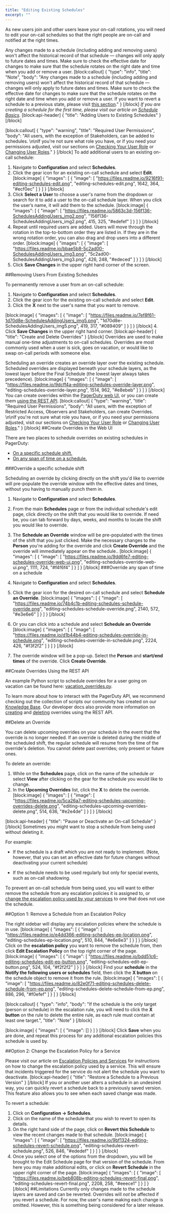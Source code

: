 ```yaml
---
title: "Editing Existing Schedules"
excerpt: ""
---
```

As new users join and other users leave your on-call rotations, you will need to edit your on-call schedules so that the right people are on-call and notified at the right times.

Any changes made to a schedule (including adding and removing users) won't affect the historical record of that schedule — changes will only apply to future dates and times. Make sure to check the effective date for changes to make sure that the schedule rotates on the right date and time when you add or remove a user.
[block:callout]
{
  "type": "info",
  "title": "Note",
  "body": "Any changes made to a schedule (including adding and removing users) won't affect the historical record of that schedule — changes will only apply to future dates and times. Make sure to check the effective date for changes to make sure that the schedule rotates on the right date and time when you add or remove a user. If you want to revert a schedule to a previous state, please visit [this section](/docs/editing-schedules#section-restore-a-schedule-to-a-previous-version)."
}
[/block]
*If you are creating a schedule for the first time, please visit our article on [Schedule Basics](/docs/schedules).*
[block:api-header]
{
  "title": "Adding Users to Existing Schedules"
}
[/block]

[block:callout]
{
  "type": "warning",
  "title": "Required User Permissions",
  "body": "All users, with the exception of Stakeholders, can be added to schedules. \n\nIf you're not sure what role you have, or if you need your permissions adjusted, visit our sections on [Checking Your User Role](https://support.pagerduty.com/v1/docs/user-roles#section-checking-your-user-role) or [Changing User Roles](https://support.pagerduty.com/docs/user-roles#section-changing-user-roles)."
}
[/block]
To add additional users to an existing on-call schedule:

1. Navigate to  **Configuration** and select **Schedules**.
2. Click the gear icon for an existing on-call schedule and select **Edit**.
[block:image]
{
  "images": [
    {
      "image": [
        "https://files.readme.io/9216f91-editing-schedules-edit.png",
        "editing-schedules-edit.png",
        1642,
        364,
        "#ecf0ec"
      ]
    }
  ]
}
[/block]
3. Click **Select a User** to choose a user's name from the dropdown or search for it to add a user to the on-call schedule layer. When you click the user’s name, it will add them to the schedule.
[block:image]
{
  "images": [
    {
      "image": [
        "https://files.readme.io/5863c3d-156f136-SchedulesAddingUsers_img2.png",
        "156f136-SchedulesAddingUsers_img2.png",
        415,
        325,
        "#edefef"
      ]
    }
  ]
}
[/block]
4. Repeat until required users are added. Users will move through the rotation in the top-to-bottom order they are listed in. If they are in the wrong rotation order, you can also drag and drop users into a different order.
[block:image]
{
  "images": [
    {
      "image": [
        "https://files.readme.io/bbae5b8-5c2ad00-SchedulesAddingUsers_img3.png",
        "5c2ad00-SchedulesAddingUsers_img3.png",
        426,
        248,
        "#edeced"
      ]
    }
  ]
}
[/block]
5. Click **Save Changes** in the upper right hand corner of the screen.

##Removing Users From Existing Schedules

To permanently remove a user from an on-call schedule:

1. Navigate to  **Configuration** and select **Schedules**.
2. Click the gear icon for the existing on-call schedule and select **Edit**.
3. Click the **X** next to the user's name that you want to remove.

[block:image]
{
  "images": [
    {
      "image": [
        "https://files.readme.io/7ef8f61-1d70d8e-SchedulesAddingUsers_img5.png",
        "1d70d8e-SchedulesAddingUsers_img5.png",
        419,
        317,
        "#089409"
      ]
    }
  ]
}
[/block]
4. Click **Save Changes** in the upper right hand corner.
[block:api-header]
{
  "title": "Create and Delete Overrides"
}
[/block]
Overrides are used to make manual one-time adjustments to on-call schedules. Overrides are most commonly used when a user is sick, goes on vacation, or would like to swap on-call periods with someone else. 

Scheduling an override creates an override layer over the existing schedule. Scheduled overrides are displayed beneath your schedule layers, as the lowest layer before the Final Schedule (the lowest layer always takes precedence). 
[block:image]
{
  "images": [
    {
      "image": [
        "https://files.readme.io/9dcff4a-editing-schedules-override-layer.png",
        "editing-schedules-override-layer.png",
        1514,
        962,
        "#e8ebeb"
      ]
    }
  ]
}
[/block]
You can create overrides within the [PagerDuty web UI](https://support.pagerduty.com/docs/editing-schedules#section-create-overrides-in-the-web-ui), or you can create them [using the REST API](https://support.pagerduty.com/docs/editing-schedules#section-create-overrides-using-the-rest-api). 
[block:callout]
{
  "type": "warning",
  "title": "Required User Permissions",
  "body": "All users, with the exception of Restricted Access, Observers and Stakeholders, can create Overrides. \n\nIf you're not sure what role you have, or if you need your permissions adjusted, visit our sections on [Checking Your User Role](https://support.pagerduty.com/v1/docs/user-roles#section-checking-your-user-role) or [Changing User Roles](https://support.pagerduty.com/docs/user-roles#section-changing-user-roles)."
}
[/block]
##Create Overrides in the Web UI

There are two places to schedule overrides on existing schedules in PagerDuty: 

- [On a specific schedule shift.](https://support.pagerduty.com/docs/editing-schedules#section-override-a-specific-schedule-shift)
- [On any span of time on a schedule.](https://support.pagerduty.com/docs/editing-schedules#section-override-any-span-of-time-on-a-schedule)

###Override a specific schedule shift

Scheduling an override by clicking directly on the shift you'd like to override will pre-populate the override window with the effective dates and times, without you having to manually punch them in.

1. Navigate to **Configuration** and select **Schedules**.
2. From the main **Schedules** page or from the individual schedule's edit page, click directly on the shift that you would like to override. If need be, you can tab forward by days, weeks, and months to locate the shift you would like to override.
3. The **Schedule an Override** window will be pre-populated with the times of the shift that you just clicked. Make the necessary changes to the **Person** you're adding for the override and click **Create Override** and the override will immediately appear on the schedule..
[block:image]
{
  "images": [
    {
      "image": [
        "https://files.readme.io/9dd6fe7-editing-schedules-override-web-ui.png",
        "editing-schedules-override-web-ui.png",
        1111,
        724,
        "#f4f6f4"
      ]
    }
  ]
}
[/block]
###Override any span of time on a schedule

1. Navigate to **Configuration** and select **Schedules**.
2. Click the gear icon for the desired on-call schedule and select **Schedule an Override**.
[block:image]
{
  "images": [
    {
      "image": [
        "https://files.readme.io/74b4c1b-editing-schedules-schedule-override.png",
        "editing-schedules-schedule-override.png",
        2140,
        572,
        "#e3e6e6"
      ]
    }
  ]
}
[/block]
3. Or you can click into a schedule and select **Schedule an Override**
[block:image]
{
  "images": [
    {
      "image": [
        "https://files.readme.io/d1b44b4-editing-schedules-override-in-schedule.png",
        "editing-schedules-override-in-schedule.png",
        2224,
        426,
        "#f3f2f2"
      ]
    }
  ]
}
[/block]
4. The override window will be a pop-up. Select the **Person** and **start/end times** of the override. Click **Create Override**.

##Create Overrides Using the REST API

An example Python script to schedule overrides for a user going on vacation can be found here: [vacation_overrides.py](https://github.com/PagerDuty/public-support-scripts/tree/master/overrides_bulk_operations).

To learn more about how to interact with the PagerDuty API, we recommend checking out the collection of scripts our community has created on our [Knowledge Base](/docs/third-party-tools). Our developer docs also provide more information on [creating](https://v2.developer.pagerduty.com/v2/page/api-reference#!/Schedules/post_schedules_id_overrides) and [deleting](https://v2.developer.pagerduty.com/v2/page/api-reference#!/Schedules/delete_schedules_id_overrides_override_id) overrides using the REST API.

##Delete an Override

You can delete upcoming overrides on your schedule in the event that the override is no longer needed. If an override is deleted during the middle of the scheduled shift, the regular schedule will resume from the time of the override's deletion. You cannot delete past overrides; only present or future ones.

To delete an override:

1. While on the **Schedules** page, click on the name of the schedule *or* select **View** after clicking on the gear for the schedule you would like to change.
2. In the **Upcoming Overrides** list, click the **X** to delete the override.
[block:image]
{
  "images": [
    {
      "image": [
        "https://files.readme.io/5ca26a7-editing-schedules-upcoming-overrides-delete.png",
        "editing-schedules-upcoming-overrides-delete.png",
        514,
        636,
        "#e2e4de"
      ]
    }
  ]
}
[/block]

[block:api-header]
{
  "title": "Pause or Deactivate an On-call Schedule"
}
[/block]
Sometimes you might want to stop a schedule from being used without deleting it.

For example:

- If the schedule is a draft which you are not ready to implement. (Note, however, that you can set an effective date for future changes without deactivating your current schedule)

- If the schedule needs to be used regularly but only for special events, such as on-call shadowing.

To prevent an on-call schedule from being used, you will want to either remove the schedule from any escalation policies it is assigned to, or [change the escalation policy used by your services](https://support.pagerduty.com/docs/escalation-policy-vs-schedule#section-pause-or-deactivate-an-on-call-schedule) to one that does not use the schedule.

##Option 1: Remove a Schedule from an Escalation Policy

The right sidebar will display any escalation policies where the schedule is in use.
[block:image]
{
  "images": [
    {
      "image": [
        "https://files.readme.io/e4dd366-editing-schedules-ep-location.png",
        "editing-schedules-ep-location.png",
        510,
        844,
        "#e6e8e3"
      ]
    }
  ]
}
[/block]
Click on the **escalation policy** you want to remove the schedule from, then click **Edit Escalation Policy** on the top right corner of the page.
[block:image]
{
  "images": [
    {
      "image": [
        "https://files.readme.io/bdd51c6-editing-schedules-edit-ep-button.png",
        "editing-schedules-edit-ep-button.png",
        524,
        104,
        "#f2f2f2"
      ]
    }
  ]
}
[/block]
Find your **schedule** in the **Notify the following users or schedules** field, then click the **X button** on the schedule object to remove it from the rule.
[block:image]
{
  "images": [
    {
      "image": [
        "https://files.readme.io/82e0f71-editing-schedules-delete-schedule-from-ep.png",
        "editing-schedules-delete-schedule-from-ep.png",
        886,
        296,
        "#f0efef"
      ]
    }
  ]
}
[/block]

[block:callout]
{
  "type": "info",
  "body": "If the schedule is the only target (person or schedule) in the escalation rule, you will need to click the **X button** on the rule to delete the entire rule, as each rule must contain at least one target.",
  "title": "Note"
}
[/block]

[block:image]
{
  "images": [
    {
      "image": []
    }
  ]
}
[/block]
Click **Save** when you are done, and repeat this process for any additional escalation policies this schedule is used by.

##Option 2: Change the Escalation Policy for a Service

Please visit our article on [Escalation Policies and Services](https://support.pagerduty.com/docs/escalation-policy-vs-schedule#section-pause-or-deactivate-an-on-call-schedule) for instructions on how to change the escalation policy used by a service. This will ensure that incidents triggered for the service do not alert the schedule you want to deactivate.
[block:api-header]
{
  "title": "Restore a Schedule to a Previous Version"
}
[/block]
If you or another user alters a schedule in an undesired way, you can quickly revert a schedule back to a previously saved version. This feature also allows you to see when each saved change was made.

To revert a schedule:

1. Click on **Configuration → Schedules**.
2. Click on the name of the schedule that you wish to revert to open its details.
3. On the right hand side of the page, click on **Revert this Schedule** to view the recent changes made to that schedule.
[block:image]
{
  "images": [
    {
      "image": [
        "https://files.readme.io/9bf1324-editing-schedules-revert-schedule.png",
        "editing-schedules-revert-schedule.png",
        526,
        846,
        "#ededef"
      ]
    }
  ]
}
[/block]
4. Once you select one of the options from the dropdown, you will be brought to the Edit Schedule page for that version of the schedule. From here you may make additional edits, or click on **Revert Schedule** in the upper right corner of the page.
[block:image]
{
  "images": [
    {
      "image": [
        "https://files.readme.io/beb808b-editing-schedules-revert-final.png",
        "editing-schedules-revert-final.png",
        2208,
        258,
        "#eeece1"
      ]
    }
  ]
}
[/block]
##Limitations
Currently only changes made to the schedule layers are saved and can be reverted. Overrides will *not* be affected if you revert a schedule. For now, the user's name making each change is omitted. However, this is something being considered for a later release.